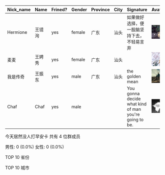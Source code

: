|Nick_name|Name|Frined?|Gender|Province|City|Signature|Avatar|
|---------|----|-------|------|--------|----|---------|------|
|Hermione|王镱洵|yes|female|广东|汕头|如果做好选择，便一股脑坚持下去，不轻易言弃|![](./avatar/王镱洵.jpg)| 
|麦麦|王娉秀|yes|female|广东|汕头||![](./avatar/王娉秀.jpg)| 
|我是传奇|王振东|yes|male|广东|汕头|the golden mean|![](./avatar/王振东.jpg)| 
|Chaf|Chaf|yes|male|||You gonna decide what kind of man you're going to be.|![](./avatar/Chaf.jpg)| 
今天居然没人打早安卡 共有 4 位群成员

男性: 0 (0.0%)
女性: 0 (0.0%)

TOP 10 省份


TOP 10 城市


